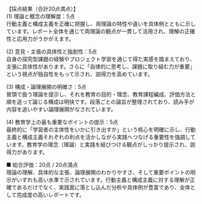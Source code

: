 【採点結果（合計20点満点）】  
(1) 理論と概念の理解度：5点  
行動主義と構成主義を正確に把握し、両理論の特性や違いを具体例とともに示しています。レポート全体を通じて両理論の観点が一貫して活用され、理解の正確性と応用力がうかがえます。  

(2) 意見・主張の具体性と独創性：5点  
自身の探究型課題の経験やプロジェクト学習を通じて得た実感を踏まえており、主張に具体性があります。さらに「自律的に思考し、課題に取り組む力が重要」という視点が独自性をもって示され、説得力を高めています。  

(3) 構成・論理展開の明確さ：5点  
冒頭で扱う理論を提示し、それを教育の目的・理念、教育課程編成、評価方法と順を追って論じる構成は明快です。段落ごとの論旨が整理されており、読み手が内容を追いやすい論理展開がなされています。  

(4) 教育学上の最も重要なポイントの提示：5点  
最終的に「学習者の主体性をいかに引き出すか」という核心を明確に示し、行動主義と構成主義それぞれの利点を活かしながら実践へつなげる重要性を強調しています。教育学の理念（理論）と実践を結びつける観点がしっかり提示され、説得力があります。  

■ 総合評価：20点 / 20点満点  
理論の理解、具体的な主張、論理展開のわかりやすさ、そして重要ポイントの明示がいずれも高い水準で示されています。行動主義と構成主義に対する理解が正確であるだけでなく、実践面に落とし込んだ分析や具体例が豊富であり、全体として完成度の高いレポートです。